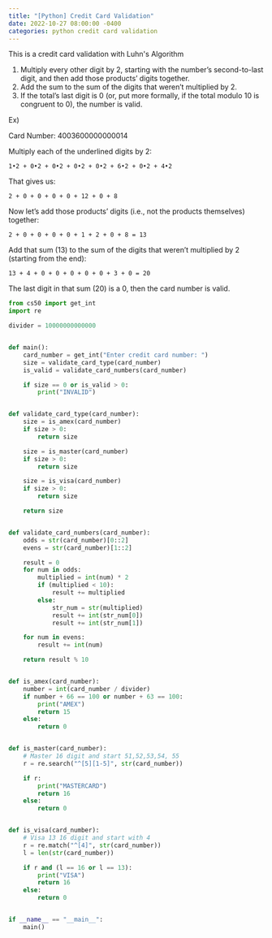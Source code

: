 ```yaml
---
title: "[Python] Credit Card Validation"
date: 2022-10-27 08:00:00 -0400
categories: python credit card validation
---
```


This is a credit card validation with Luhn's Algorithm

1. Multiply every other digit by 2, starting with the number’s second-to-last digit, and then add those products’ digits together.
2. Add the sum to the sum of the digits that weren’t multiplied by 2.
3. If the total’s last digit is 0 (or, put more formally, if the total modulo 10 is congruent to 0), the number is valid.

Ex)

Card Number: 4003600000000014

Multiply each of the underlined digits by 2:

`1•2 + 0•2 + 0•2 + 0•2 + 0•2 + 6•2 + 0•2 + 4•2`

That gives us:

`2 + 0 + 0 + 0 + 0 + 12 + 0 + 8`

Now let’s add those products’ digits (i.e., not the products themselves) together:

`2 + 0 + 0 + 0 + 0 + 1 + 2 + 0 + 8 = 13`

Add that sum (13) to the sum of the digits that weren’t multiplied by 2 (starting from the end):

`13 + 4 + 0 + 0 + 0 + 0 + 0 + 3 + 0 = 20`

The last digit in that sum (20) is a 0, then the card number is valid.

```python
from cs50 import get_int
import re

divider = 10000000000000


def main():
    card_number = get_int("Enter credit card number: ")
    size = validate_card_type(card_number)
    is_valid = validate_card_numbers(card_number)

    if size == 0 or is_valid > 0:
        print("INVALID")


def validate_card_type(card_number):
    size = is_amex(card_number)
    if size > 0:
        return size

    size = is_master(card_number)
    if size > 0:
        return size

    size = is_visa(card_number)
    if size > 0:
        return size

    return size


def validate_card_numbers(card_number):
    odds = str(card_number)[0::2]
    evens = str(card_number)[1::2]

    result = 0
    for num in odds:
        multiplied = int(num) * 2
        if (multiplied < 10):
            result += multiplied
        else:
            str_num = str(multiplied)
            result += int(str_num[0])
            result += int(str_num[1])

    for num in evens:
        result += int(num)

    return result % 10


def is_amex(card_number):
    number = int(card_number / divider)
    if number + 66 == 100 or number + 63 == 100:
        print("AMEX")
        return 15
    else:
        return 0


def is_master(card_number):
    # Master 16 digit and start 51,52,53,54, 55
    r = re.search("^[5][1-5]", str(card_number))

    if r:
        print("MASTERCARD")
        return 16
    else:
        return 0


def is_visa(card_number):
    # Visa 13 16 digit and start with 4
    r = re.match("^[4]", str(card_number))
    l = len(str(card_number))

    if r and (l == 16 or l == 13):
        print("VISA")
        return 16
    else:
        return 0


if __name__ == "__main__":
    main()
    
```
